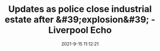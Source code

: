 ---
"title": "Updates as police close industrial estate after &amp;#39;explosion&amp;#39; - Liverpool Echo"
"date": "2021-9-15 11:12:21"
"feed_name": "GOOGLENEWSINDUSTRIAL"
"feed_website": "https://news.google.com/search?q=industrial%2Bincident&hl=en-US&gl=US&ceid=US:en"
"feed_rss": "https://news.google.com/rss/search?q=industrial%2Bincident&hl=en-US&gl=US&ceid=US:en"
"link": "https://www.liverpoolecho.co.uk/news/liverpool-news/live-updates-police-close-industrial-21573313"
"file": "_posts/2021-1-1-1ba8d2d5a18053cbdf88c6e6bef112dfe721afef.md"
"accident": "1"
"drilling": "0"
"dead": "0"
"injured": "0"
---